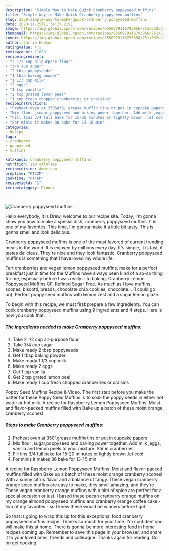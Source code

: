 ```yaml
---
description: "Simple Way to Make Quick Cranberry poppyseed muffins"
title: "Simple Way to Make Quick Cranberry poppyseed muffins"
slug: 2338-simple-way-to-make-quick-cranberry-poppyseed-muffins
date: 2020-11-25T11:34:27.219Z
image: https://img-global.cpcdn.com/recipes/6550979116793856/751x532cq70/cranberry-poppyseed-muffins-recipe-main-photo.jpg
thumbnail: https://img-global.cpcdn.com/recipes/6550979116793856/751x532cq70/cranberry-poppyseed-muffins-recipe-main-photo.jpg
cover: https://img-global.cpcdn.com/recipes/6550979116793856/751x532cq70/cranberry-poppyseed-muffins-recipe-main-photo.jpg
author: Carrie Hudson
ratingvalue: 4.5
reviewcount: 11088
recipeingredient:
- "2 1/2 cup allpurpose flour"
- "3/4 cup sugar"
- "2 tbsp poppyseeds"
- "1 tbsp baking powder"
- "1 1/3 cup milk"
- "2 eggs"
- "1 tsp vanilla"
- "2 tsp grated lemon peel"
- "1 cup fresh chopped cranberries or craisins"
recipeinstructions:
- "Preheat oven at 350&#39;.grease muffin tins or put in cupcake papers"
- "Mix flour ,sugar,poppyseed and baking power together. Add milk ,eggs, vanilla and lemon peels to your mixture. Stir in cranberries."
- "Fill tins 3/4 full bake for 15-20 minutes or lightly brown .let cool"
- "For minis it makes 36 bake for 13-15 min"
categories:
- Recipe
tags:
- cranberry
- poppyseed
- muffins

katakunci: cranberry poppyseed muffins 
nutrition: 119 calories
recipecuisine: American
preptime: "PT22M"
cooktime: "PT46M"
recipeyield: "1"
recipecategory: Dinner

---
```



![Cranberry poppyseed muffins](https://img-global.cpcdn.com/recipes/6550979116793856/751x532cq70/cranberry-poppyseed-muffins-recipe-main-photo.jpg)

Hello everybody, it is Drew, welcome to our recipe site. Today, I'm gonna show you how to make a special dish, cranberry poppyseed muffins. It is one of my favorites. This time, I'm gonna make it a little bit tasty. This is gonna smell and look delicious.

Cranberry poppyseed muffins is one of the most favored of current trending meals in the world. It is enjoyed by millions every day. It's simple, it is fast, it tastes delicious. They're nice and they look fantastic. Cranberry poppyseed muffins is something that I have loved my whole life.

Tart cranberries and vegan lemon poppyseed muffins, make for a perfect breakfast just in time for the Muffins have always been kind of a so-so thing for me, especially before I was really into baking. Cranberry Lemon Poppyseed Muffins GF, Refined Sugar Free. As much as I love muffins, scones, biscotti, breads, chocolate chip cookies, chocolate… (I could go on). Perfect poppy seed muffins with lemon zest and a sugar lemon glaze.


To begin with this recipe, we must first prepare a few ingredients. You can cook cranberry poppyseed muffins using 9 ingredients and 4 steps. Here is how you cook that.

<!--inarticleads1-->

##### The ingredients needed to make Cranberry poppyseed muffins:

1. Take 2 1/2 cup all-purpose flour
1. Take 3/4 cup sugar
1. Make ready 2 tbsp poppyseeds
1. Get 1 tbsp baking powder
1. Make ready 1 1/3 cup milk
1. Make ready 2 eggs
1. Get 1 tsp vanilla
1. Get 2 tsp grated lemon peel
1. Make ready 1 cup fresh chopped cranberries or craisins


Poppy Seed Muffins Recipe &amp; Video. The first step before you make the batter for these Poppy Seed Muffins is to soak the poppy seeds in either hot water or hot milk. A recipe for Raspberry Lemon Poppyseed Muffins. Moist and flavor-packed muffins filled with Bake up a batch of these moist orange cranberry scones! 

<!--inarticleads2-->

##### Steps to make Cranberry poppyseed muffins:

1. Preheat oven at 350&#39;.grease muffin tins or put in cupcake papers
1. Mix flour ,sugar,poppyseed and baking power together. Add milk ,eggs, vanilla and lemon peels to your mixture. Stir in cranberries.
1. Fill tins 3/4 full bake for 15-20 minutes or lightly brown .let cool
1. For minis it makes 36 bake for 13-15 min


A recipe for Raspberry Lemon Poppyseed Muffins. Moist and flavor-packed muffins filled with Bake up a batch of these moist orange cranberry scones! With a sunny citrus flavor and a balance of tangy. These vegan cranberry orange spice muffins are easy to make, they smell amazing, and they&#39;re These vegan cranberry orange muffins with a hint of spice are perfect for a special occasion or just. I based these pecan cranberry orange muffins on my orange almond poppyseed muffins and cranberry orange coffee cake - two of my favorites - so I knew these would be winners before I got. 

So that is going to wrap this up for this exceptional food cranberry poppyseed muffins recipe. Thanks so much for your time. I'm confident you will make this at home. There is gonna be more interesting food in home recipes coming up. Remember to save this page in your browser, and share it to your loved ones, friends and colleague. Thanks again for reading. Go on get cooking!
